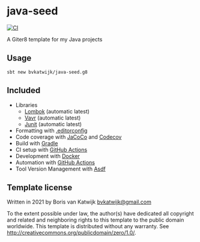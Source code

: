 # java-seed

[![CI](https://github.com/bvkatwijk/java-seed.g8/actions/workflows/ci.yml/badge.svg?event=push)](https://github.com/bvkatwijk/java-seed.g8/actions)

A Giter8 template for my Java projects

## Usage
```
sbt new bvkatwijk/java-seed.g8
```

## Included
* Libraries
  * [Lombok](https://projectlombok.org/) (automatic latest)
  * [Vavr](https://vavr.io/) (automatic latest)
  * [Junit](https://junit.org/) (automatic latest)
* Formatting with [.editorconfig](https://editorconfig.org)
* Code coverage with [JaCoCo](https://www.eclemma.org/jacoco/) and [Codecov](https://codecov.io/)
* Build with [Gradle](https://gradle.org)
* CI setup with [GitHub Actions](https://github.com/features/actions)
* Development with [Docker](https://www.docker.com/)
* Automation with [GitHub Actions](https://github.com/features/actions)
* Tool Version Management with [Asdf](https://asdf-vm.com/)


Template license
----------------
Written in 2021 by Boris van Katwijk bvkatwijk@gmail.com

To the extent possible under law, the author(s) have dedicated all copyright and related
and neighboring rights to this template to the public domain worldwide.
This template is distributed without any warranty. See <http://creativecommons.org/publicdomain/zero/1.0/>.
